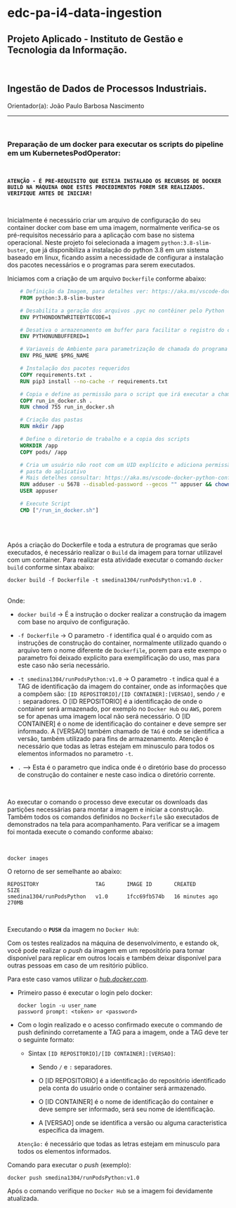 # edc-pa-i4-data-ingestion

## Projeto Aplicado - Instituto de Gestão e Tecnologia da Informação.
<br>

## Ingestão de Dados de Processos Industriais.

Orientador(a): João Paulo Barbosa Nascimento

_____
<br>

### Preparação de um docker para executar os scripts do pipeline em um KubernetesPodOperator:
<br>

**`ATENÇÃO - É PRE-REQUISITO QUE ESTEJA INSTALADO OS RECURSOS DE DOCKER BUILD NA MÁQUINA ONDE ESTES PROCEDIMENTOS FOREM SER REALIZADOS. VERIFIQUE ANTES DE INICIAR!`**

<br>

Inicialmente é necessário criar um arquivo de configuração do seu container docker com base em uma imagem, normalmente verifica-se os pré-requisitos necessário para a aplicação com base no sistema operacional. Neste projeto foi selecionada a imagem `python:3.8-slim-buster`, que já disponibiliza a instalação do python 3.8 em um sistema baseado em linux, ficando assim a necessidade de configurar a instalação dos pacotes necessários e o programas para serem executados.
<br>

Iniciamos com a criação de um arquivo `Dockerfile` conforme abaixo:
<br>

```dockerfile
    # Definição da Imagem, para detalhes ver: https://aka.ms/vscode-docker-python
    FROM python:3.8-slim-buster

    # Desabilita a geração dos arquivos .pyc no contêiner pelo Python
    ENV PYTHONDONTWRITEBYTECODE=1

    # Desativa o armazenamento em buffer para facilitar o registro do contêiner
    ENV PYTHONUNBUFFERED=1

    # Variaveis de Ambiente para parametrização de chamada do programa Python
    ENV PRG_NAME $PRG_NAME

    # Instalação dos pacotes requeridos
    COPY requirements.txt .
    RUN pip3 install --no-cache -r requirements.txt

    # Copia e define as permissão para o script que irá executar a chamada do script Python
    COPY run_in_docker.sh .
    RUN chmod 755 run_in_docker.sh

    # Criação das pastas
    RUN mkdir /app

    # Define o diretorio de trabalho e a copia dos scripts
    WORKDIR /app
    COPY pods/ /app

    # Cria um usuário não root com um UID explícito e adiciona permissão para acessar a 
    # pasta do aplicativo
    # Mais detelhes consultar: https://aka.ms/vscode-docker-python-configure-containers
    RUN adduser -u 5678 --disabled-password --gecos "" appuser && chown -R appuser /app
    USER appuser

    # Execute Script
    CMD ["/run_in_docker.sh"]
```

<br>
<br>

Após a criação do Dockerfile e toda a estrutura de programas que serão executados, é necessário realizar o `Build` da imagem para tornar utilizavel com um container. Para realizar esta atividade executar o comando `docker build` conforme sintax abaixo:
<br>

```shell
docker build -f Dockerfile -t smedina1304/runPodsPython:v1.0 .
```

<br>
Onde:

- `docker build` -> É a instrução o docker realizar a construção da imagem com base no arquivo de configuração.

- `-f Dockerfile` -> O parametro `-f` identifica qual é o arquido com as instruções de construção do container, normalmente utilizado quando o arquivo tem o nome diferente de `Dockerfile`, porem para este exempo o parametro foi deixado explicito para exemplificação do uso, mas para este caso não seria necessário.

- `-t smedina1304/runPodsPython:v1.0` -> O parametro `-t` indica qual é a TAG de identificação da imagem do container, onde as informações que a compõem são: `[ID REPOSITORIO]/[ID CONTAINER]:[VERSAO]`, sendo `/` e `:` separadores. O [ID REPOSITORIO] é a identificação de onde o container será armazenado, por exemplo no `Docker Hub` ou `AWS`, porem se for apenas uma imagem local não será necessário. O [ID CONTAINER] é o nome de identificação do container e deve sempre ser informado. A [VERSAO] também chamado de `TAG` é onde se identifica a versão, também utilizado para fins de armazenamento. Atenção é necessário que todas as letras estejam em minusculo para todos os elementos informados no parametro `-t`.

- `.` --> Esta é o parametro que indica onde é o diretório base do processo de construção do container e neste caso indica o diretório corrente.

<br>

Ao executar o comando o processo deve executar os downloads das partições necessárias para montar a imagem e iniciar a construção. Também todos os comandos definidos no `Dockerfile` são executados de demonstrados na tela para acompanhamento. Para verificar se a imagem foi montada execute o comando conforme abaixo:

<br>

```shell
docker images
```

O retorno de ser semelhante ao abaixo:

```shell
REPOSITORY                  TAG       IMAGE ID       CREATED          SIZE
smedina1304/runPodsPython   v1.0      1fcc69fb574b   16 minutes ago   270MB   
```

<br>

Executando o **`PUSH`** da imagem no `Docker Hub`:
<br>

Com os testes realizados na máquina de desenvolvimento, e estando ok, você pode realizar o *push* da imagem em um repositório para tornar disponível para replicar em outros locais e também deixar disponível para outras pessoas em caso de um resitório público.
<br>

Para este caso vamos utilizar o *[hub.docker.com](https://hub.docker.com/)*.

- Primeiro passo é executar o login pelo docker:

    ```shell
    docker login -u user_name
    password prompt: <token> or <password>
    ```

- Com o login realizado e o acesso confirmado execute o commando de push definindo corretamente a TAG para a imagem, onde a TAG deve ter o seguinte formato:

   - Sintax `[ID REPOSITORIO]/[ID CONTAINER]:[VERSAO]`:
      - Sendo `/` e `:` separadores. 
      
      - O [ID REPOSITORIO] é a identificação do repositório identificado pela conta do usuário onde o container será armazenado. 
      
      - O [ID CONTAINER] é o nome de identificação do container e deve sempre ser informado, será seu nome de identificação. 
      - A [VERSAO] onde se identifica a versão ou alguma caracteristica específica da imagem.
      
   `Atenção:` é necessário que todas as letras estejam em minusculo para todos os elementos informados.


Comando para executar o *push* (exemplo):

```shell
docker push smedina1304/runPodsPython:v1.0
```

Após o comando verifique  no `Docker Hub` se a imagem foi devidamente atualizada.
<br>
<br>
